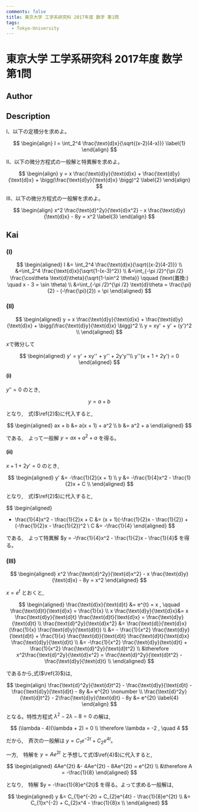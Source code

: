 ```yaml
---
comments: false
title: 東京大学 工学系研究科 2017年度 数学 第1問
tags:
  - Tokyo-University
---
```

# 東京大学 工学系研究科 2017年度 数学 第1問

## **Author**

## **Description**
I、以下の定積分を求めよ。

$$
\begin{align}
I = \int_2^4 \frac{\text{d}x}{\sqrt{(x-2)(4-x)}} \label{1}
\end{align}
$$

II、以下の微分方程式の一般解と特異解を求めよ。

$$
\begin{align}
y = x \frac{\text{d}y}{\text{d}x} + \frac{\text{d}y}{\text{d}x} + \bigg(\frac{\text{d}y}{\text{d}x} \bigg)^2 \label{2}
\end{align}
$$

III、以下の微分方程式の一般解を求めよ。

$$
\begin{align}
x^2 \frac{\text{d}^2y}{\text{d}x^2} - x \frac{\text{d}y}{\text{d}x} - 8y = x^2 \label{3}
\end{align}
$$

## **Kai**
### (I)

$$
\begin{aligned}
I &= \int_2^4 \frac{\text{d}x}{\sqrt{(x-2)(4-2)}} \\
&=\int_2^4 \frac{\text{d}x}{\sqrt{1-(x-3)^2}} \\
&=\int_{-\pi /2}^{\pi /2} \frac{\cos\theta \text{d}\theta}{\sqrt{1-\sin^2 \theta}}  \qquad (\text{置換:} \quad x - 3 = \sin \theta) \\
&=\int_{-\pi /2}^{\pi /2} \text{d}\theta = \frac{\pi}{2} - (-\frac{\pi}{2}) = \pi
\end{aligned}
$$

### (II)

$$
\begin{aligned}
y = x \frac{\text{d}y}{\text{d}x} + \frac{\text{d}y}{\text{d}x} + \bigg(\frac{\text{d}y}{\text{d}x} \bigg)^2 \\
y = xy' + y' + (y')^2 \\
\end{aligned}
$$

$x\text{で微分して}$

$$
\begin{aligned}
y' = y' + xy'' + y'' + 2y'y''\\
y''(x + 1 + 2y') = 0
\end{aligned}
$$

#### (i)
$y'' = 0$ のとき,

$$
y = a + b
$$

となり,　式($\ref{2}$)に代入すると,

$$
\begin{aligned}
ax + b &= a(x + 1) + a^2 \\
b &= a^2 + a
\end{aligned}
$$

である,　よって一般解 $y = ax + a^2 + a$ を得る。

#### (ii)

$x + 1 + 2y' = 0$ のとき,

$$
\begin{aligned}
y' &= -\frac{1}{2}(x + 1) \\
y &= -\frac{1}{4}x^2 - \frac{1}{2}x + C \\ 
\end{aligned}
$$

となり,　式($\ref{2}$)に代入すると,

$$
\begin{aligned}
- \frac{1}{4}x^2 - \frac{1}{2}x + C &= (x + 1)(-\frac{1}{2}x - \frac{1}{2}) + (-\frac{1}{2}x - \frac{1}{2})^2 \\
C &= -\frac{1}{4}
\end{aligned}
$$

である,　よって特異解 $y = -\frac{1}{4}x^2 - \frac{1}{2}x - \frac{1}{4}$ を得る。

### (III)

$$
\begin{aligned}
x^2 \frac{\text{d}^2y}{\text{d}x^2} - x \frac{\text{d}y}{\text{d}x} - 8y = x^2 
\end{aligned}
$$

$x = e^{t}$ とおくと,

$$
\begin{aligned}
\frac{\text{d}x}{\text{d}t} &= e^{t} = x , \qquad \frac{\text{d}t}{\text{d}x} = \frac{1}{x} \\
x \frac{\text{d}y}{\text{d}x}&= x \frac{\text{d}y}{\text{d}t} \frac{\text{d}t}{\text{d}x} = \frac{\text{d}y}{\text{d}t} \\
\frac{\text{d}^2y}{\text{d}x^2} &= \frac{\text{d}}{\text{d}x} (\frac{1}{x} \frac{\text{d}y}{\text{d}t}) \\
&= - \frac{1}{x^2} \frac{\text{d}y}{\text{d}t} + \frac{1}{x} \frac{\text{d}}{\text{d}t}  \frac{\text{d}t}{\text{d}x} \frac{\text{d}y}{\text{d}t} \\
&= -\frac{1}{x^2} \frac{\text{d}y}{text{d}t} + \frac{1}{x^2} \frac{\text{d}^2y}{\text{d}t^2} \\
&\therefore  x^2\frac{\text{d}^2y}{\text{d}x^2} = \frac{\text{d}^2y}{\text{d}t^2} - \frac{\text{d}y}{\text{d}t} \\
\end{aligned}
$$

であるから,式($\ref{3}$)は,

$$
\begin{align}
\frac{\text{d}^2y}{\text{d}t^2} - \frac{\text{d}y}{\text{d}t} - \frac{\text{d}y}{\text{d}t} - 8y &= e^{2t} \nonumber \\
\frac{\text{d}^2y}{\text{d}t^2} - 2\frac{\text{d}y}{\text{d}t} - 8y &= e^{2t} \label{4}
\end{align}
$$

となる。特性方程式 $\lambda^2 - 2\lambda - 8 = 0$ の解は,

$$
(\lambda - 4)(\lambda + 2) = 0 \\
\therefore \lambda = -2 , \quad 4
$$

だから,　斉次の一般解は $y = C_{1}e^{-2t} + C_{2}e^{4t}$。

一方,　特解を $y = Ae^{2t}$ と予想して式($\ref{4}$)に代入すると,

$$
\begin{aligned}
4Ae^{2t} &- 4Ae^{2t} - 8Ae^{2t} = e^{2t} \\
&\therefore A = -\frac{1}{8}
\end{aligned}
$$

となり,　特解 $y = -\frac{1}{8}e^{2t}$ を得る。よって求める一般解は,

$$
\begin{aligned}
y &= C_{1}e^{-2t} + C_{2}e^{4t} - \frac{1}{8}e^{2t} \\
&= C_{1}x^{-2} + C_{2}x^4 - \frac{1}{8}x \\
\end{aligned}
$$
